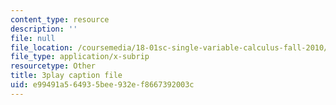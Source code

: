 ```yaml
---
content_type: resource
description: ''
file: null
file_location: /coursemedia/18-01sc-single-variable-calculus-fall-2010/e99491a564935bee932ef8667392003c_rUis1mSzwyA.vtt
file_type: application/x-subrip
resourcetype: Other
title: 3play caption file
uid: e99491a5-6493-5bee-932e-f8667392003c
---
```

